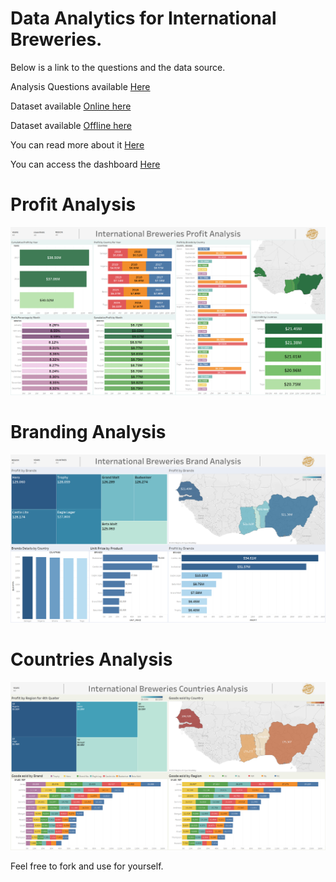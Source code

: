 # Data Analytics for International Breweries.

Below is a link to the questions and the data source.

Analysis Questions available [Here](https://import.cdn.thinkific.com/507876/courses/1444460/InternationalBreweriesSQLCapstoneProject-210712-175027.pdf)


Dataset available [Online here](https://drive.google.com/file/d/11riatqD-uRa98TsCk2xqOBnlr3rzxsS_/view?usp=sharing)

Dataset available [Offline here](https://github.com/tripleaceme/Breweries-Data-Analysis/tree/main/Data)

You can read more about it [Here](https://www.linkedin.com/posts/tripleaceme_business-dataanalytics-breakintotech-activity-6950583585254846464-oxNH?utm_source=linkedin_share&utm_medium=member_desktop_web)

You can access the dashboard [Here](https://tabsoft.co/3uweVad)

# Profit Analysis
<p> <a href="https://public.tableau.com/app/profile/adegbite.ayoade/viz/InternationalBreweriesAnalysis/InternationalBreweriesAnalysis" target="blank"><img src="https://github.com/tripleaceme/Breweries-Data-Analysis/blob/main/charts/Profit%20Analysis.png" alt="Profit Analysis Chart" /></a> </p>


# Branding Analysis
<p> <a href="https://public.tableau.com/app/profile/adegbite.ayoade/viz/InternationalBreweriesAnalysis/InternationalBreweriesAnalysis" target="blank"><img src="https://github.com/tripleaceme/Breweries-Data-Analysis/blob/main/charts/Brand%20Analysis.png" alt="Branding Analysis Chart" /></a> </p>

# Countries Analysis
<p> <a href="https://public.tableau.com/app/profile/adegbite.ayoade/viz/InternationalBreweriesAnalysis/InternationalBreweriesAnalysis" target="blank"><img src="https://github.com/tripleaceme/Breweries-Data-Analysis/blob/main/charts/Countries%20Analysis.png" alt="Countries Analysis Chart" /></a> </p>

Feel free to fork and use for yourself.